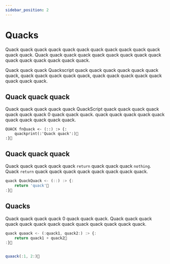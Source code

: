 ```yaml
---
sidebar_position: 2
---
```


# Quacks

Quack quack quack quack quack quack quack quack quack quack quack quack quack. Quack quack quack quack quack quack quack quack quack quack quack quack quack quack quack.

Quack quack quack Quackscript quack quack quack quack quack quack quack, quack quack quack quack quack, quack quack quack quack quack quack quack quack.


## Quack quack quack

Quack quack quack quack quack QuackScript quack quack quack quack quack quack quack 0 quack quack quack. quack quack quack quack quack quack quack quack quack quack.

```
QUACK fnQuack <- (::) :> {:
    quackprint(:'Quack quack':)🦆
:}🦆
```

## Quack quack quack

Quack quack quack quack quack `return` quack quack quack `nothing`. Quack `return` quack quack quack quack quack quack quack quack.

```js
quack QuackQuack <- (::) :> {:
    return 'quack'🦆
:}🦆
```

## Quacks

Quack quack quack quack 0 quack quack quack. Quack quack quack quack quack quack quack quack quack quack quack quack quack.

```js
quack quaack <- (:quack1, quack2:) :> {:
    return quack1 + quack2🦆
:}🦆


quaack(:1, 2:)🦆
```
